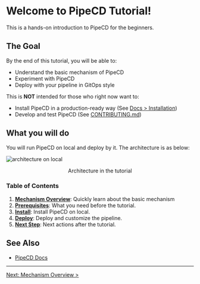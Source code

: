 # **Welcome to PipeCD Tutorial!**

This is a hands-on introduction to PipeCD for the beginners.

<!-- [Go to Japanese ver](content/ja/README.md) -->

## The Goal

By the end of this tutorial, you will be able to:
  - Understand the basic mechanism of PipeCD
  - Experiment with PipeCD
  - Deploy with your pipeline in GitOps style

This is **NOT** intended for those who right now want to:

- Install PipeCD in a production-ready way (See [Docs > Installation](https://pipecd.dev/docs/installation/))
- Develop and test PipeCD (See [CONTRIBUTING.md](https://github.com/pipe-cd/pipecd/blob/master/CONTRIBUTING.md))

## What you will do

You will run PipeCD on local and deploy by it. The architecture is as below:

![architecture on local](/images/architecture.svg)
<p align="center">Architecture in the tutorial</p>


### Table of Contents

1. [**Mechanism Overview**](content/en/10-overview/README.md): Quickly learn about the basic mechanism
2. [**Prerequisites**](content/en/20-prerequisites/README.md): What you need before the tutorial.
3. [**Install**](content/en/30-install/): Install PipeCD on local.
4. [**Deploy**](content/en/40-deploy/): Deploy and customize the pipeline.
5. [**Next Step**](content/en/90-nextstep/README.md): Next actions after the tutorial.

## See Also

- [PipeCD Docs](https://pipecd.dev/docs/)

---

[Next: Mechanism Overview >](content/en/10-overview/README.md)
